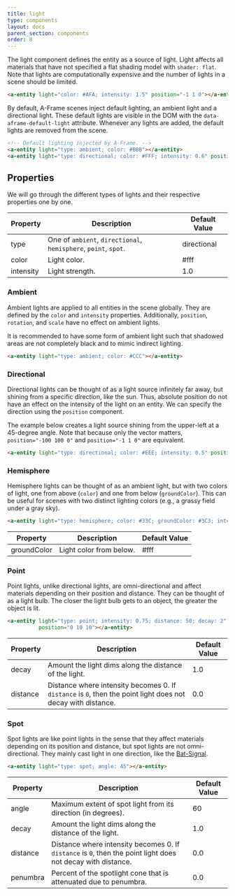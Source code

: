 ```yaml
---
title: light
type: components
layout: docs
parent_section: components
order: 8
---
```


The light component defines the entity as a source of light. Light affects all materials that have not specified a flat shading model with `shader: flat`. Note that lights are computationally expensive and the number of lights in a scene should be limited.

```html
<a-entity light="color: #AFA; intensity: 1.5" position="-1 1 0"></a-entity>
```

By default, A-Frame scenes inject default lighting, an ambient light and a directional light. These default lights are visible in the DOM with the `data-aframe-default-light` attribute. Whenever any lights are added, the default lights are removed from the scene.

```html
<!-- Default lighting injected by A-Frame. -->
<a-entity light="type: ambient; color: #BBB"></a-entity>
<a-entity light="type: directional; color: #FFF; intensity: 0.6" position="-0.5 1 1"></a-entity>
```

## Properties

We will go through the different types of lights and their respective properties one by one.

| Property  | Description                                                     | Default Value |
|-----------|-----------------------------------------------------------------|---------------|
| type      | One of `ambient`, `directional`, `hemisphere`, `point`, `spot`. | directional   |
| color     | Light color.                                                    | #fff          |
| intensity | Light strength.                                                 | 1.0           |

### Ambient

Ambient lights are applied to all entities in the scene globally. They are defined by the `color` and `intensity` properties. Additionally, `position`, `rotation`, and `scale` have no effect on ambient lights.

It is recommended to have some form of ambient light such that shadowed areas
are not completely black and to mimic indirect lighting.

```html
<a-entity light="type: ambient; color: #CCC"></a-entity>
```

### Directional

Directional lights can be thought of as a light source infinitely far away, but shining from a specific direction, like the sun. Thus, absolute position do not have an effect on the intensity of the light on an entity. We can specify the direction using the `position` component.

The example below creates a light source shining from the upper-left at a 45-degree angle. Note that because only the vector matters, `position="-100 100 0"` and `position="-1 1 0"` are equivalent.

```html
<a-entity light="type: directional; color: #EEE; intensity: 0.5" position="-1 1 0"></a-entity>
```

### Hemisphere

Hemisphere lights can be thought of as an ambient light, but with two colors of light, one from above (`color`) and one from below (`groundColor`). This can be useful for scenes with two distinct lighting colors (e.g., a grassy field under a gray sky).

```html
<a-entity light="type: hemisphere; color: #33C; groundColor: #3C3; intensity: 2"></a-entity>
```

| Property    | Description             | Default Value |
|-------------|-------------------------|---------------|
| groundColor | Light color from below. | #fff          |

### Point

Point lights, unlike directional lights, are omni-directional and affect materials depending on their position and distance. They can be thought of as a light bulb. The closer the light bulb gets to an object, the greater the object is lit.

```html
<a-entity light="type: point; intensity: 0.75; distance: 50; decay: 2"
          position="0 10 10"></a-entity>
```

| Property    | Description                                                                                                | Default Value |
|-------------|------------------------------------------------------------------------------------------------------------|---------------|
| decay       | Amount the light dims along the distance of the light.                                                     | 1.0           |
| distance    | Distance where intensity becomes 0. If `distance` is `0`, then the point light does not decay with distance. | 0.0           |

### Spot

Spot lights are like point lights in the sense that they affect materials depending on its position and distance, but spot lights are not omni-directional. They mainly cast light in one direction, like the [Bat-Signal](https://en.wikipedia.org/wiki/Bat-Signal).

```html
<a-entity light="type: spot; angle: 45"></a-entity>
```

| Property    | Description                                                                                                | Default Value |
|-------------|------------------------------------------------------------------------------------------------------------|---------------|
| angle       | Maximum extent of spot light from its direction (in degrees).                                               | 60            |
| decay       | Amount the light dims along the distance of the light.                                                     | 1.0           |
| distance    | Distance where intensity becomes 0. If `distance` is `0`, then the point light does not decay with distance. | 0.0           |
| penumbra  | Percent of the spotlight cone that is attenuated due to penumbra.                                            | 0.0           |
